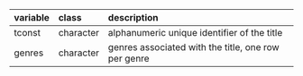 |variable |class     |description                           |
|:--------|:---------|:-------------------------------------|
|tconst   |character |alphanumeric unique identifier of the title |
|genres   |character |genres associated with the title, one row per genre |
